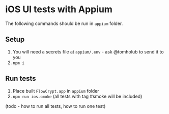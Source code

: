 # iOS UI tests with Appium

The following commands should be run in `appium` folder.

## Setup

1. You will need a secrets file at `appium/.env` - ask @tomholub to send it to you
2. `npm i`

## Run tests

1. Place built `FlowCrypt.app` in `appium` folder
2. `npm run ios.smoke` (all tests with tag #smoke will be included)

(todo - how to run all tests, how to run one test)
